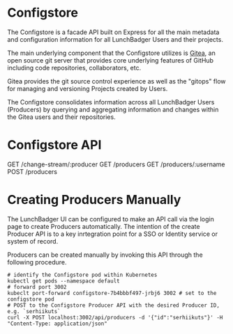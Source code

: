 # Configstore

The Configstore is a facade API built on Express for all the main metadata and configuration information for all LunchBadger Users and their projects.

The main underlying component that the Configstore utilizes is [Gitea][gitea], an open source git server that provides core underlying features of GitHub including code repositories, collaborators, etc.

Gitea provides the git source control experience as well as the "gitops" flow for managing and versioning Projects created by Users.

The Configstore consolidates information across all LunchBadger Users (Producers) by querying and aggregating information and changes within the Gitea users and their repositories.

# Configstore API
GET    /change-stream/:producer
GET    /producers
GET    /producers/:username
POST   /producers

# Creating Producers Manually
The LunchBadger UI can be configured to make an API call via the login page to create Producers automatically.
The intention of the create Producer API is to a key inrtegration point for a SSO or Identity service or system of record.

Producers can be created manually by invoking this API through the following procedure.
```
# identify the Configstore pod within Kubernetes
kubectl get pods --namespace default
# forward port 3002
kubeclt port-forward configstore-7b4bbbf497-jrbj6 3002 # set to the configstore pod
# POST to the Configstore Producer API with the desired Producer ID, e.g. `serhiikuts`
curl -X POST localhost:3002/api/producers -d '{"id":"serhiikuts"}' -H "Content-Type: application/json"
```

[gitea]: https://gitea.io/
